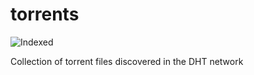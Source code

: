 torrents 
========
![Indexed](https://img.shields.io/badge/indexed-94085-blue)

Collection of torrent files discovered in the DHT network
